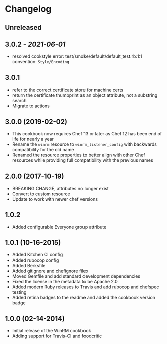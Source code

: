 # Changelog

## Unreleased

## 3.0.2 - *2021-06-01*

- resolved cookstyle error: test/smoke/default/default_test.rb:1:1 convention: `Style/Encoding`

## 3.0.1

- refer to the correct certificate store for machine certs
- return the certificate thumbprint as an object attribute, not a substring search
- Migrate to actions

## 3.0.0 (2019-02-02)

- This cookbook now requires Chef 13 or later as Chef 12 has been end of life for nearly a year
- Rename the `winrm` resource to `winrm_listener_config` with backwards compatibility for the old name
- Renamed the resource properties to better align with other Chef resources while providing full compatibility with the previous names

## 2.0.0 (2017-10-19)

- BREAKING CHANGE, attributes no longer exist
- Convert to custom resource
- Update to work with newer chef versions

## 1.0.2

- Added configurable Everyone group attribute

## 1.0.1 (10-16-2015)

- Added Kitchen CI config
- Added rubocop config
- Added Berksfile
- Added gitignore and chefignore filex
- Moved Gemfile and add standard development dependencies
- Fixed the license in the metadata to be Apache 2.0
- Added modern Ruby releases to Travis and add rubocop and chefspec testing
- Added retina badges to the readme and added the cookbook version badge

## 1.0.0 (02-14-2014)

- Initial release of the WinRM cookbook
- Adding support for Travis-CI and foodcritic
